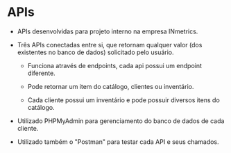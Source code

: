 # APIs

  - APIs desenvolvidas para projeto interno na empresa INmetrics.
  
  - Três APIs conectadas entre si, que retornam qualquer valor (dos existentes no banco de dados) solicitado pelo usuário.
        
       - Funciona através de endpoints, cada api possui um endpoint diferente.
        
       - Pode retornar um item do catálogo, clientes ou inventário.
        
       - Cada cliente possui um inventário e pode possuir diversos itens do catálogo.
            
  - Utilizado PHPMyAdmin para gerenciamento do banco de dados de cada cliente.
  
  - Utilizado também o "Postman" para testar cada API e seus chamados.
